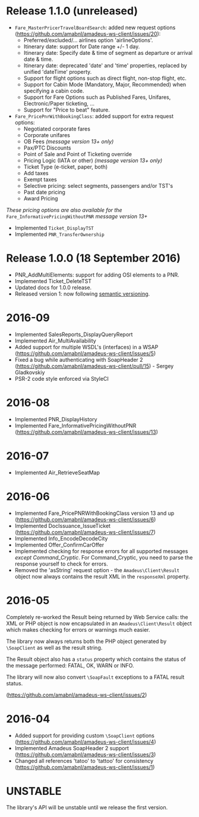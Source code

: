 # Release 1.1.0 (unreleased)

* ``Fare_MasterPricerTravelBoardSearch``: added new request options (https://github.com/amabnl/amadeus-ws-client/issues/20):
    - Preferred/excluded/... airlines option 'airlineOptions'.
    - Itinerary date: support for Date range +/- 1 day.
    - Itinerary date: Specify date & time of segment as departure or arrival date & time.
    - Itinerary date: deprecated 'date' and 'time' properties, replaced by unified 'dateTime' property.
    - Support for flight options such as direct flight, non-stop flight, etc.
    - Support for Cabin Mode (Mandatory, Major, Recommended) when specifying a cabin code.
    - Support for Fare Options such as Published Fares, Unifares, Electronic/Paper ticketing, ...
    - Support for "Price to beat" feature.
* ``Fare_PricePnrWithBookingClass``: added support for extra request options:
    - Negotiated corporate fares
    - Corporate unifares
    - OB Fees *(message version 13+ only)*
    - Pax/PTC Discounts
    - Point of Sale and Point of Ticketing override
    - Pricing Logic (IATA or other) *(message version 13+ only)*
    - Ticket Type (e-ticket, paper, both)
    - Add taxes
    - Exempt taxes
    - Selective pricing: select segments, passengers and/or TST's
    - Past date pricing
    - Award Pricing
    
*These pricing options are also available for the* ``Fare_InformativePricingWithoutPNR`` *message version 13+*

* Implemented ``Ticket_DisplayTST``
* Implemented ``PNR_TransferOwnership``

# Release 1.0.0 (18 September 2016)

* PNR_AddMultiElements: support for adding OSI elements to a PNR.
* Implemented Ticket_DeleteTST
* Updated docs for 1.0.0 release.
* Released version 1: now following [semantic versioning](http://semver.org/).

# 2016-09

* Implemented SalesReports_DisplayQueryReport
* Implemented Air_MultiAvailability
* Added support for multiple WSDL's (interfaces) in a WSAP (https://github.com/amabnl/amadeus-ws-client/issues/5)
* Fixed a bug while authenticating with SoapHeader 2 (https://github.com/amabnl/amadeus-ws-client/pull/15) - Sergey Gladkovskiy
* PSR-2 code style enforced via StyleCI

# 2016-08

* Implemented PNR_DisplayHistory
* Implemented Fare_InformativePricingWithoutPNR (https://github.com/amabnl/amadeus-ws-client/issues/13)

# 2016-07

* Implemented Air_RetrieveSeatMap

# 2016-06

* Implemented Fare_PricePNRWithBookingClass version 13 and up (https://github.com/amabnl/amadeus-ws-client/issues/6)
* Implemented DocIssuance_IssueTicket (https://github.com/amabnl/amadeus-ws-client/issues/7)
* Implemented Info_EncodeDecodeCity
* Implemented Offer_ConfirmCarOffer
* Implemented checking for response errors for all supported messages _except Command_Cryptic_. For Command_Cryptic, you need to parse the response yourself to check for errors.
* Removed the 'asString' request option - the `Amadeus\Client\Result` object now always contains the result XML in the `responseXml` property.

# 2016-05

Completely re-worked the Result being returned by Web Service calls: the XML or PHP object is now encapsulated in an `Amadeus\Client\Result` object which makes checking for errors or warnings much easier. 

The library now always returns both the PHP object generated by `\SoapClient` as well as the result string. 

The Result object also has a `status` property which contains the status of the message performed: FATAL, OK, WARN or INFO. 

The library will now also convert `\SoapFault` exceptions to a FATAL result status. 

(https://github.com/amabnl/amadeus-ws-client/issues/2)

# 2016-04

* Added support for providing custom `\SoapClient` options (https://github.com/amabnl/amadeus-ws-client/issues/4)
* Implemented Amadeus SoapHeader 2 support (https://github.com/amabnl/amadeus-ws-client/issues/3)
* Changed all references 'tatoo' to 'tattoo' for consistency (https://github.com/amabnl/amadeus-ws-client/issues/1)

# UNSTABLE

The library's API will be unstable until we release the first version.
